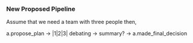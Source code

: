 ### New Proposed Pipeline

Assume that we need a team with three people then,

a.propose_plan -> |1|2|3| debating -> summary? -> a.made_final_decision